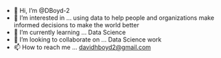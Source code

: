 - 👋 Hi, I’m @DBoyd-2
- 👀 I’m interested in ... using data to help people and organizations make informed decisions to make the world better
- 🌱 I’m currently learning ... Data Science 
- 💞️ I’m looking to collaborate on ... Data Science work
- 📫 How to reach me ... davidhboyd2@gmail.com

<!---
DBoyd-2/DBoyd-2 is a ✨ special ✨ repository because its `README.md` (this file) appears on your GitHub profile.
You can click the Preview link to take a look at your changes.
--->
